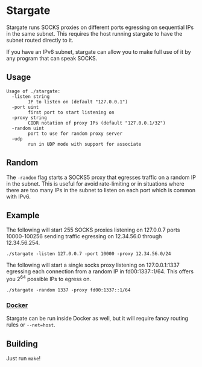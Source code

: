 # Stargate

Stargate runs SOCKS proxies on different ports egressing on sequential IPs in the same subnet.
This requires the host running stargate to have the subnet routed directly to it.

If you have an IPv6 subnet, stargate can allow you to make full use of it by any program that can speak SOCKS.

## Usage

```console
Usage of ./stargate:
  -listen string
        IP to listen on (default "127.0.0.1")
  -port uint
        first port to start listening on
  -proxy string
        CIDR notation of proxy IPs (default "127.0.0.1/32")
  -random uint
        port to use for random proxy server
  -udp
        run in UDP mode with support for associate
```

## Random

The `-random` flag starts a SOCKS5 proxy that egresses traffic on a random IP in the subnet.
This is useful for avoid rate-limiting or in situations where there are too many IPs in the subnet to listen on each port which is common with IPv6.

## Example

The following will start 255 SOCKS proxies listening on 127.0.0.7 ports 10000-100256 sending traffic egressing on 12.34.56.0 through 12.34.56.254.

```console
./stargate -listen 127.0.0.7 -port 10000 -proxy 12.34.56.0/24
```

The following will start a single socks proxy listening on 127.0.0.1:1337 egressing each connection from a random IP in fd00:1337::1/64. This offers you 2<sup>64</sup> possible IPs to egress on.

```console
./stargate -random 1337 -proxy fd00:1337::1/64

```

### [Docker](https://cloud.docker.com/repository/docker/lanrat/stargate)

Stargate can be run inside Docker as well, but it will require fancy routing rules or `--net=host`.

## Building

Just run `make`!
